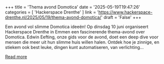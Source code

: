 +++
title = 'Thema avond Domotica'
date = '2025-05-19T19:47:26'
categories = [ 
 'Hackerspace Drenthe' 
] 
link = 'https://www.hackerspace-drenthe.nl/2025/05/19/thema-avond-domotica/'
draft = 'False'
+++

Een avond vol slimme Domotica ideeën! Op dinsdag 10 juni organiseert Hackerspace Drenthe in Emmen een fascinerende thema-avond over Domotica. Edwin Eefting, onze gids voor de avond, doet een deep dive voor mensen die meer uit hun slimme huis willen halen. Ontdek hoe je zinnige, en stiekem ook best leuke, dingen kunt automatiseren, van verlichting&#8230;

[Read more](https://www.hackerspace-drenthe.nl/2025/05/19/thema-avond-domotica/)